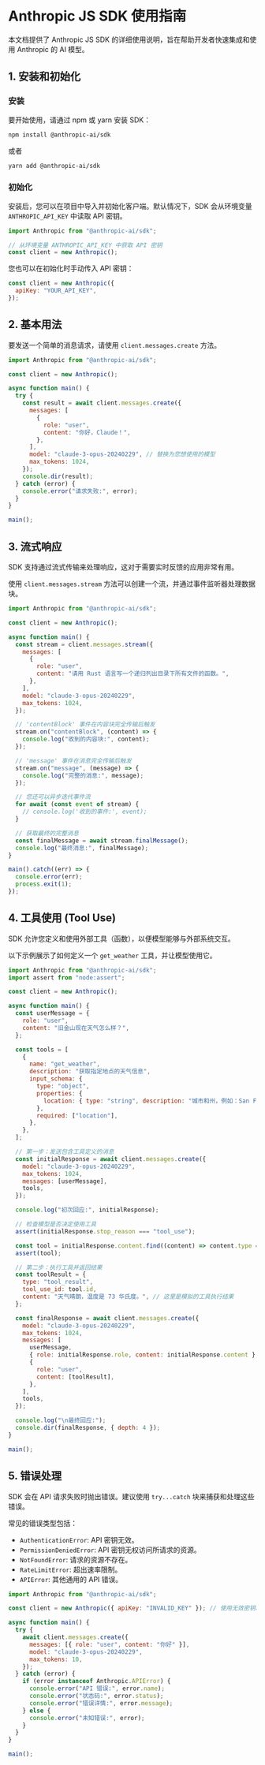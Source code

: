 # Anthropic JS SDK 使用指南

本文档提供了 Anthropic JS SDK 的详细使用说明，旨在帮助开发者快速集成和使用 Anthropic 的 AI 模型。

## 1. 安装和初始化

### 安装

要开始使用，请通过 npm 或 yarn 安装 SDK：

```bash
npm install @anthropic-ai/sdk
```

或者

```bash
yarn add @anthropic-ai/sdk
```

### 初始化

安装后，您可以在项目中导入并初始化客户端。默认情况下，SDK 会从环境变量 `ANTHROPIC_API_KEY` 中读取 API 密钥。

```javascript
import Anthropic from "@anthropic-ai/sdk";

// 从环境变量 ANTHROPIC_API_KEY 中获取 API 密钥
const client = new Anthropic();
```

您也可以在初始化时手动传入 API 密钥：

```javascript
const client = new Anthropic({
  apiKey: "YOUR_API_KEY",
});
```

## 2. 基本用法

要发送一个简单的消息请求，请使用 `client.messages.create` 方法。

```javascript
import Anthropic from "@anthropic-ai/sdk";

const client = new Anthropic();

async function main() {
  try {
    const result = await client.messages.create({
      messages: [
        {
          role: "user",
          content: "你好，Claude！",
        },
      ],
      model: "claude-3-opus-20240229", // 替换为您想使用的模型
      max_tokens: 1024,
    });
    console.dir(result);
  } catch (error) {
    console.error("请求失败:", error);
  }
}

main();
```

## 3. 流式响应

SDK 支持通过流式传输来处理响应，这对于需要实时反馈的应用非常有用。

使用 `client.messages.stream` 方法可以创建一个流，并通过事件监听器处理数据块。

```javascript
import Anthropic from "@anthropic-ai/sdk";

const client = new Anthropic();

async function main() {
  const stream = client.messages.stream({
    messages: [
      {
        role: "user",
        content: "请用 Rust 语言写一个递归列出目录下所有文件的函数。",
      },
    ],
    model: "claude-3-opus-20240229",
    max_tokens: 1024,
  });

  // 'contentBlock' 事件在内容块完全传输后触发
  stream.on("contentBlock", (content) => {
    console.log("收到的内容块:", content);
  });

  // 'message' 事件在消息完全传输后触发
  stream.on("message", (message) => {
    console.log("完整的消息:", message);
  });

  // 您还可以异步迭代事件流
  for await (const event of stream) {
    // console.log('收到的事件:', event);
  }

  // 获取最终的完整消息
  const finalMessage = await stream.finalMessage();
  console.log("最终消息:", finalMessage);
}

main().catch((err) => {
  console.error(err);
  process.exit(1);
});
```

## 4. 工具使用 (Tool Use)

SDK 允许您定义和使用外部工具（函数），以便模型能够与外部系统交互。

以下示例展示了如何定义一个 `get_weather` 工具，并让模型使用它。

```javascript
import Anthropic from "@anthropic-ai/sdk";
import assert from "node:assert";

const client = new Anthropic();

async function main() {
  const userMessage = {
    role: "user",
    content: "旧金山现在天气怎么样？",
  };

  const tools = [
    {
      name: "get_weather",
      description: "获取指定地点的天气信息",
      input_schema: {
        type: "object",
        properties: {
          location: { type: "string", description: "城市和州，例如：San Francisco, CA" },
        },
        required: ["location"],
      },
    },
  ];

  // 第一步：发送包含工具定义的消息
  const initialResponse = await client.messages.create({
    model: "claude-3-opus-20240229",
    max_tokens: 1024,
    messages: [userMessage],
    tools,
  });

  console.log("初次回应:", initialResponse);

  // 检查模型是否决定使用工具
  assert(initialResponse.stop_reason === "tool_use");

  const tool = initialResponse.content.find((content) => content.type === "tool_use");
  assert(tool);

  // 第二步：执行工具并返回结果
  const toolResult = {
    type: "tool_result",
    tool_use_id: tool.id,
    content: "天气晴朗，温度是 73 华氏度。", // 这里是模拟的工具执行结果
  };

  const finalResponse = await client.messages.create({
    model: "claude-3-opus-20240229",
    max_tokens: 1024,
    messages: [
      userMessage,
      { role: initialResponse.role, content: initialResponse.content },
      {
        role: "user",
        content: [toolResult],
      },
    ],
    tools,
  });

  console.log("\n最终回应:");
  console.dir(finalResponse, { depth: 4 });
}

main();
```

## 5. 错误处理

SDK 会在 API 请求失败时抛出错误。建议使用 `try...catch` 块来捕获和处理这些错误。

常见的错误类型包括：

- `AuthenticationError`: API 密钥无效。
- `PermissionDeniedError`: API 密钥无权访问所请求的资源。
- `NotFoundError`: 请求的资源不存在。
- `RateLimitError`: 超出速率限制。
- `APIError`: 其他通用的 API 错误。

```javascript
import Anthropic from "@anthropic-ai/sdk";

const client = new Anthropic({ apiKey: "INVALID_KEY" }); // 使用无效密钥以触发错误

async function main() {
  try {
    await client.messages.create({
      messages: [{ role: "user", content: "你好" }],
      model: "claude-3-opus-20240229",
      max_tokens: 10,
    });
  } catch (error) {
    if (error instanceof Anthropic.APIError) {
      console.error("API 错误:", error.name);
      console.error("状态码:", error.status);
      console.error("错误详情:", error.message);
    } else {
      console.error("未知错误:", error);
    }
  }
}

main();
```
